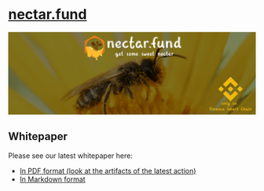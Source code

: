 # [nectar.fund](https://nectar.fund)

![nectar.fund](./src/images/nectar.png)

## Whitepaper

Please see our latest whitepaper here:
- [In PDF format (look at the artifacts of the latest action)](https://github.com/nectar-fund/whitepaper/actions/workflows/md-to-pdf.yml)
- [In Markdown format](./src/nectar-whitepaper.md)